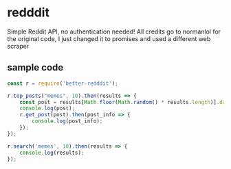 # redddit
Simple Reddit API, no authentication needed! All credits go to normanlol for the original code, I just changed it to promises and used a different web scraper

## sample code

```js
const r = require('better-redddit');

r.top_posts("memes", 10).then(results => {
	const post = results[Math.floor(Math.random() * results.length)].data.permalink;
	console.log(post);
	r.get_post(post).then(post_info => {
		console.log(post_info);
	});
});

r.search('memes', 10).then(results => {
	console.log(results);
});
```